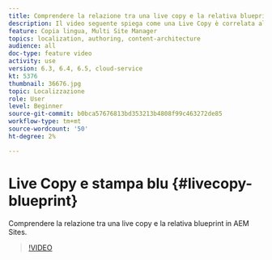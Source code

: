```yaml
---
title: Comprendere la relazione tra una live copy e la relativa blueprint
description: Il video seguente spiega come una Live Copy è correlata alla sua Blueprint in AEM Sites.
feature: Copia lingua, Multi Site Manager
topics: localization, authoring, content-architecture
audience: all
doc-type: feature video
activity: use
version: 6.3, 6.4, 6.5, cloud-service
kt: 5376
thumbnail: 36676.jpg
topic: Localizzazione
role: User
level: Beginner
source-git-commit: b0bca57676813bd353213b4808f99c463272de85
workflow-type: tm+mt
source-wordcount: '50'
ht-degree: 2%

---
```



# Live Copy e stampa blu {#livecopy-blueprint}

Comprendere la relazione tra una live copy e la relativa blueprint in AEM Sites.

>[!VIDEO](https://video.tv.adobe.com/v/36676?quality=12&learn=on)
